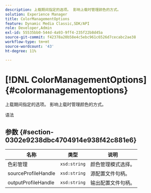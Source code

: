 ```yaml
---
description: 上载期间指定的选项。 影响上载时管理颜色的方式。
solution: Experience Manager
title: ColorManagementOptions
feature: Dynamic Media Classic,SDK/API
role: Developer,Admin
exl-id: 55535bb0-544d-4a93-9ff4-235f22b8d45a
source-git-commit: f42378a20b58e4c5ebc961c6526d7cecabc2ae38
workflow-type: tm+mt
source-wordcount: '43'
ht-degree: 11%

---
```


# [!DNL ColorManagementOptions]{#colormanagementoptions}

上载期间指定的选项。 影响上载时管理颜色的方式。

语法

## 参数 {#section-0302e9238dbc4704914e938f42c881e6}

| 名称 | 类型 | 说明 |
|---|---|---|
| 色彩管理 | `xsd:string` | 颜色管理模式选择。 |
| sourceProfileHandle | `xsd:string` | 源配置文件句柄。 |
| outputProfileHandle | `xsd:string` | 输出配置文件句柄。 |

